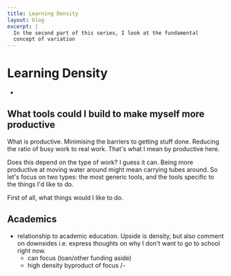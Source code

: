 ```yaml
---
title: Learning Density
layout: blog
excerpt: |
  In the second part of this series, I look at the fundamental 
  concept of variation
---
```



# Learning Density


- 


## What tools could I build to make myself more productive

What is productive. Minimising the barriers to getting stuff done. Reducing the ratio of busy work to real work. That's what I mean by productive here.

Does this depend on the type of work? I guess it can. Being more productive at moving water around might mean carrying tubes around. So let's focus on two types: the most generic tools, and the tools specific to the things I'd like to do.

First of all, what things would I like to do. 




## Academics

- relationship to academic education. Upside is density, but also 
comment on downsides i.e. express thoughts on why I don't want to 
go to school right now.
	- can focus (loan/other funding aside)
	- high density byproduct of focus
	/- 





